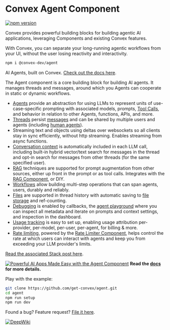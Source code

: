 # Convex Agent Component

[![npm version](https://badge.fury.io/js/@convex-dev%2fagent.svg)](https://badge.fury.io/js/@convex-dev%2fagent)

Convex provides powerful building blocks for building agentic AI applications,
leveraging Components and existing Convex features.

With Convex, you can separate your long-running agentic workflows from your UI,
without the user losing reactivity and interactivity.

```sh
npm i @convex-dev/agent
```

<!-- START: Include on https://convex.dev/components -->

AI Agents, built on Convex.
[Check out the docs here](https://docs.convex.dev/agents).

The Agent component is a core building block for building AI agents. It manages
threads and messages, around which you Agents can cooperate in static or dynamic
workflows.

- [Agents](./docs/getting-started.mdx) provide an abstraction for using LLMs to
  represent units of use-case-specific prompting with associated models,
  prompts, [Tool Calls](./docs/tools.mdx), and behavior in relation to other
  Agents, functions, APIs, and more.
- [Threads](./docs/threads.mdx) persist [messages](./docs/messages.mdx) and can
  be shared by multiple users and agents (including
  [human agents](./docs/human-agents.mdx)).
- Streaming text and objects using deltas over websockets so all clients stay in
  sync efficiently, without http streaming. Enables streaming from async
  functions.
- [Conversation context](./docs/context.mdx) is automatically included in each
  LLM call, including built-in hybrid vector/text search for messages in the
  thread and opt-in search for messages from other threads (for the same
  specified user).
- [RAG](./docs/rag.mdx) techniques are supported for prompt augmentation from
  other sources, either up front in the prompt or as tool calls. Integrates with
  the [RAG Component](https://www.convex.dev/components/rag), or DIY.
- [Workflows](./docs/workflows.mdx) allow building multi-step operations that
  can span agents, users, durably and reliably.
- [Files](./docs/files.mdx) are supported in thread history with automatic
  saving to [file storage](https://docs.convex.dev/file-storage) and
  ref-counting.
- [Debugging](./docs/debugging.mdx) is enabled by callbacks, the
  [agent playground](./docs/playground.mdx) where you can inspect all metadata
  and iterate on prompts and context settings, and inspection in the dashboard.
- [Usage tracking](./docs/usage-tracking.mdx) is easy to set up, enabling usage
  attribution per-provider, per-model, per-user, per-agent, for billing & more.
- [Rate limiting](./docs/rate-limiting.mdx), powered by the
  [Rate Limiter Component](https://www.convex.dev/components/rate-limiter),
  helps control the rate at which users can interact with agents and keep you
  from exceeding your LLM provider's limits.

[Read the associated Stack post here](https://stack.convex.dev/ai-agents).

[![Powerful AI Apps Made Easy with the Agent Component](https://thumbs.video-to-markdown.com/b323ac24.jpg)](https://youtu.be/tUKMPUlOCHY)
**Read the [docs](https://docs.convex.dev/agents) for more details.**

Play with the example:

```sh
git clone https://github.com/get-convex/agent.git
cd agent
npm run setup
npm run dev
```

Found a bug? Feature request?
[File it here](https://github.com/get-convex/agent/issues).

<!-- END: Include on https://convex.dev/components -->

[![DeepWiki](https://deepwiki.com/badge.svg)](https://deepwiki.com/get-convex/agent)
